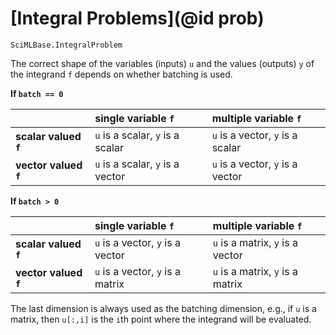 # [Integral Problems](@id prob)

```@docs
SciMLBase.IntegralProblem
```

The correct shape of the variables (inputs) `u` and the values (outputs) `y` of the integrand `f`
depends on whether batching is used.

**If `batch == 0`**

|                       | single variable `f`              | multiple variable `f`            |
|:--------------------- |:-------------------------------- |:-------------------------------- |
| **scalar valued `f`** | `u` is a scalar, `y` is a scalar | `u` is a vector, `y` is a scalar |
| **vector valued `f`** | `u` is a scalar, `y` is a vector | `u` is a vector, `y` is a vector |

**If `batch > 0`**

|                       | single variable `f`              | multiple variable `f`            |
|:--------------------- |:-------------------------------- |:-------------------------------- |
| **scalar valued `f`** | `u` is a vector, `y` is a vector | `u` is a matrix, `y` is a vector |
| **vector valued `f`** | `u` is a vector, `y` is a matrix | `u` is a matrix, `y` is a matrix |

The last dimension is always used as the batching dimension,
e.g., if `u` is a matrix, then `u[:,i]` is the `i`th point where the integrand will be evaluated.
